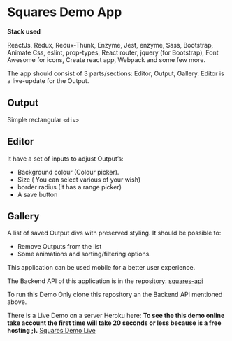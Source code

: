 # Squares Demo App

**Stack used**

ReactJs, Redux, Redux-Thunk, Enzyme, Jest, enzyme, Sass, Bootstrap, Animate Css, eslint, prop-types, React router, jquery (for Bootstrap), Font Awesome for icons, Create react app, Webpack  and some few more.


The app should consist of 3 parts/sections: Editor, Output, Gallery. Editor is a live-update for the Output.

## Output
Simple rectangular `<div>`
## Editor 
It have a set of inputs to adjust Output’s:

 - Background colour (Colour picker).
 - Size ( You can select various of your wish)
 - border radius (It has a range picker)
 - A save button


## Gallery 
A list of saved Output divs with preserved styling. It should be possible to:

 - Remove Outputs from the list
 - Some animations and sorting/filtering options.

This application can be used mobile for a better user experience.

The Backend API of this application is in the repository:
[squares-api](https://github.com/IsmaelTerreno/squares-api)

To run this Demo Only clone this repository an the Backend API mentioned above.

There is a Live Demo on a server Heroku here:
**To see the this demo online take account the first time will take 20 seconds or less because is a free hosting ;).**
[Squares Demo Live](https://squares-demo.herokuapp.com)

